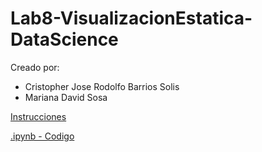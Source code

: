 # Lab8-VisualizacionEstatica-DataScience

Creado por:

- Cristopher Jose Rodolfo Barrios Solis
- Mariana David Sosa


[Instrucciones](./instrucciones/Laboratorio8.pdf)

[.ipynb - Codigo](./VisualizacionEstatica.ipynb)
